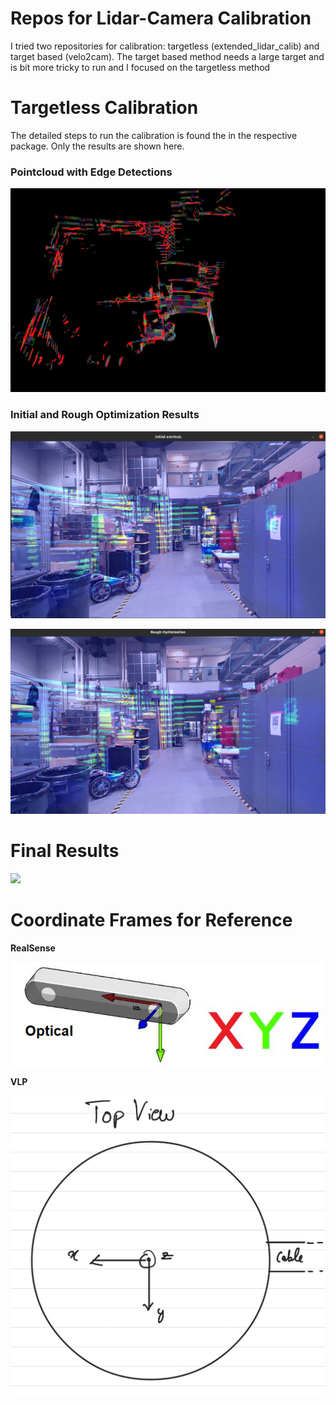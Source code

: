 # Repos for Lidar-Camera Calibration

I tried two repositories for calibration: targetless (extended_lidar_calib) and target based (velo2cam).
The target based method needs a large target and is bit more tricky to run and I focused on the targetless method

# Targetless Calibration

The detailed steps to run the calibration is found the in the respective package. Only the
results are shown here.

### Pointcloud with Edge Detections

![](/pictures/pointcloud_with_detected_edges.png)

### Initial and Rough Optimization Results

![](/pictures/initial.png)

![](/pictures/rough_optimization.png)

# Final Results

![](/pictures/colored_cloud.gif)

# Coordinate Frames for Reference

**RealSense**

![](/pictures/RealSense_Frame.png)

**VLP**

![](pictures/vlp_coordinate_frame.jpg)